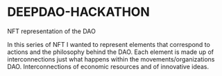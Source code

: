 # DEEPDAO-HACKATHON
NFT representation of the DAO

In this series of NFT I wanted to represent elements that correspond to actions and the philosophy behind the DAO.
Each element is made up of interconnections just what happens within the movements/organizations DAO.
Interconnections of economic resources and of innovative ideas.
